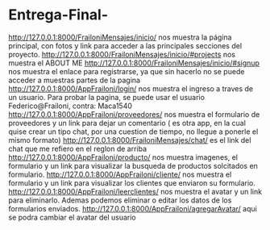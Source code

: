 # Entrega-Final-

http://127.0.0.1:8000/FrailoniMensajes/inicio/ nos muestra la página principal, con fotos y link para acceder a las principales secciones del proyecto. 
http://127.0.0.1:8000/FrailoniMensajes/inicio/#projects nos muestra el ABOUT ME
http://127.0.0.1:8000/FrailoniMensajes/inicio/#signup nos muestra el enlace para registrarse, ya que sin hacerlo no se puede acceder a muestras partes de la pagina
http://127.0.0.1:8000/AppFrailoni/login/ nos muestra el ingreso a traves de un usuario. Para probar la pagina, se puede usar el usuario Federico@Frailoni, contra: Maca1540
http://127.0.0.1:8000/AppFrailoni/proveedores/ nos muestra el formulario de proveedores y un link para dejar un comentario ( es otra app, en la cual quise crear un tipo chat, por una cuestion de tiempo, no llegue a ponerle el mismo formato)
http://127.0.0.1:8000/FrailoniMensajes/chat/  es el link del chat que me refiero en el reglon de arriba
http://127.0.0.1:8000/AppFrailoni/producto/ nos muestra imagenes, el formulario y un link para visualizar la busqueda de productos solcitados en formulario.
http://127.0.0.1:8000/AppFrailoni/cliente/ nos muestra el formulario y un link para visualizar los clientes que enviaron su formulario. 
http://127.0.0.1:8000/AppFrailoni/leerclientes/ nos muestra el avatar y un link para eliminarlo. Ademas podemos eliminar o editar los datos de los formularios enviados. 
http://127.0.0.1:8000/AppFrailoni/agregarAvatar/ aqui se podra cambiar el avatar del usuario
